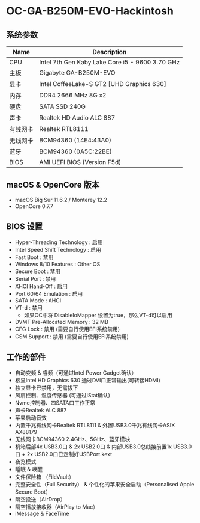 # OC-GA-B250M-EVO-Hackintosh

## 系统参数
| Name | Description |
| - | - |
| CPU | Intel 7th Gen Kaby Lake Core i5 - 9600 3.70 GHz |
| 主板 | Gigabyte GA-B250M-EVO |
| 显卡 | Intel CoffeeLake-S GT2 [UHD Graphics 630] |
| 内存 | DDR4 2666 MHz 8G x2 |
| 硬盘 | SATA SSD 240G |
| 声卡 | Realtek HD Audio ALC 887 |
| 有线网卡 | Realtek RTL8111 |
| 无线网卡 | BCM94360 (14E4:43A0)  |
| 蓝牙 | BCM94360 (0A5C:22BE) |
| BIOS | AMI UEFI BIOS (Version F5d) |

## macOS & OpenCore 版本
- macOS Big Sur 11.6.2 / Monterey 12.2
- OpenCore 0.7.7

## BIOS 设置
- Hyper-Threading Technology : 启用
- Intel Speed Shift Technology : 启用
- Fast Boot : 禁用
- Windows 8/10 Features : Other OS
- Secure Boot : 禁用
- Serial Port : 禁用
- XHCI Hand-Off : 启用
- Port 60/64 Emulation : 启用
- SATA Mode : AHCI
- VT-d : 禁用
  - 如果OC中将 DisableIoMapper 设置为true，那么VT-d可以启用
- DVMT Pre-Allocated Memory : 32 MB
- CFG Lock : 禁用 (需要自行使用EFI系统禁用)
- CSM Support : 禁用 (需要自行使用EFI系统禁用)

## 工作的部件
- 自动变频 & 睿频（可通过Intel Power Gadget确认）
- 核显Intel HD Graphics 630 通过DVI口正常输出(可转接HDMI)
- 独立显卡已禁用，无需拔下
- 风扇控制、温度传感器 (可通过iStat确认)
- Nvme控制器、四SATA口工作正常
- 声卡Realtek ALC 887
- 苹果启动音效
- 内置千兆有线网卡Realtek RTL8111 & 外置USB3.0千兆有线网卡ASIX AX88179
- 无线网卡BCM94360 2.4GHz、5GHz、蓝牙模块
- 机箱后部4x USB3.0口 & 2x USB2.0口 & 内部USB3.0总线接前置1x USB3.0口 + 2x USB2.0口已定制好USBPort.kext
- 夜览模式
- 睡眠 & 唤醒
- 文件保险箱 （FileVault）
- 完整安全性（Full Security） & 个性化的苹果安全启动（Personalised Apple Secure Boot）
- 隔空投送（AirDrop）
- 隔空播放接收器（AirPlay to Mac）
- iMessage & FaceTime
